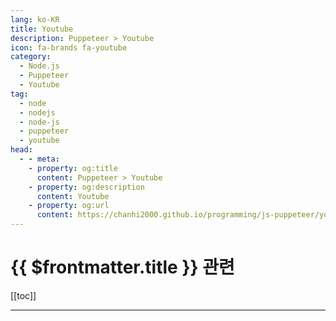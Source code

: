 ```yaml
---
lang: ko-KR
title: Youtube
description: Puppeteer > Youtube
icon: fa-brands fa-youtube
category: 
  - Node.js
  - Puppeteer
  - Youtube
tag: 
  - node
  - nodejs
  - node-js
  - puppeteer
  - youtube
head:
  - - meta:
    - property: og:title
      content: Puppeteer > Youtube
    - property: og:description
      content: Youtube
    - property: og:url
      content: https://chanhi2000.github.io/programming/js-puppeteer/youtube.html
---
```


# {{ $frontmatter.title }} 관련

[[toc]]

---

<TagLinks />